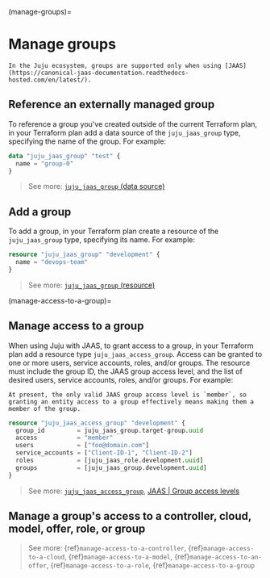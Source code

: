(manage-groups)=
# Manage groups

```{note}
In the Juju ecosystem, groups are supported only when using [JAAS](https://canonical-jaas-documentation.readthedocs-hosted.com/en/latest/).
```

## Reference an externally managed group

To reference a group you've created outside of the current Terraform plan, in your Terraform plan add a data source of the `juju_jaas_group` type, specifying the name of the group. For example:

```terraform
data "juju_jaas_group" "test" {
  name = "group-0"
}
```

> See more: [`juju_jaas_group` (data source)](https://registry.terraform.io/providers/juju/juju/latest/docs/data-sources/jaas_group)


## Add a group

To add a group, in your Terraform plan create a resource of the `juju_jaas_group` type, specifying its name. For example:

```terraform
resource "juju_jaas_group" "development" {
  name = "devops-team"
}
```

> See more: [`juju_jaas_group` (resource)](https://registry.terraform.io/providers/juju/juju/latest/docs/resources/jaas_group)

(manage-access-to-a-group)=
## Manage access to a group

When using Juju with JAAS, to grant access to a group, in your Terraform plan add a resource type `juju_jaas_access_group`. Access can be granted to one or more users, service accounts, roles, and/or groups. The resource must include the group ID, the JAAS group access level, and the list of desired users, service accounts, roles, and/or groups. For example:

```{note}
At present, the only valid JAAS group access level is `member`, so granting an entity access to a group effectively means making them a member of the group.
```

```terraform
resource "juju_jaas_access_group" "development" {
  group_id         = juju_jaas_group.target-group.uuid
  access           = "member"
  users            = ["foo@domain.com"]
  service_accounts = ["Client-ID-1", "Client-ID-2"]
  roles            = [juju_jaas_role.development.uuid]
  groups           = [juju_jaas_group.development.uuid]
}
```

> See more: [`juju_jaas_access_group`](https://registry.terraform.io/providers/juju/juju/latest/docs/resources/jaas_access_group), [JAAS | Group access levels](https://canonical-jaas-documentation.readthedocs-hosted.com/en/latest/reference/authorisation_model/#group)

## Manage a group's access to a controller, cloud, model, offer, role, or group

> See more: {ref}`manage-access-to-a-controller`, {ref}`manage-access-to-a-cloud`, {ref}`manage-access-to-a-model`, {ref}`manage-access-to-an-offer`, {ref}`manage-access-to-a-role`, {ref}`manage-access-to-a-group`